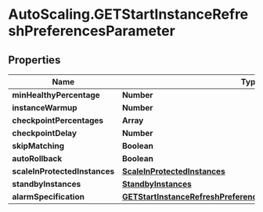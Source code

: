# AutoScaling.GETStartInstanceRefreshPreferencesParameter

## Properties

Name | Type | Description | Notes
------------ | ------------- | ------------- | -------------
**minHealthyPercentage** | **Number** |  | [optional] 
**instanceWarmup** | **Number** |  | [optional] 
**checkpointPercentages** | **Array** |  | [optional] 
**checkpointDelay** | **Number** |  | [optional] 
**skipMatching** | **Boolean** |  | [optional] 
**autoRollback** | **Boolean** |  | [optional] 
**scaleInProtectedInstances** | [**ScaleInProtectedInstances**](ScaleInProtectedInstances.md) |  | [optional] 
**standbyInstances** | [**StandbyInstances**](StandbyInstances.md) |  | [optional] 
**alarmSpecification** | [**GETStartInstanceRefreshPreferencesParameterAlarmSpecification**](GETStartInstanceRefreshPreferencesParameterAlarmSpecification.md) |  | [optional] 


